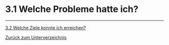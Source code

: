 # 3.1 Welche Probleme hatte ich?

-----

[3.2 Welche Ziele konnte ich erreichen?](./erreichte_ziele.md)

[Zurück zum Unterverzeichnis](./README.md)

